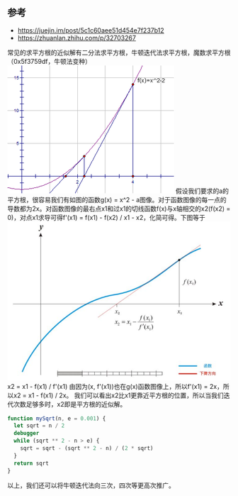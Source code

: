 
## 参考
- https://juejin.im/post/5c1c60aee51d454e7f237b12
- https://zhuanlan.zhihu.com/p/32703267

常见的求平方根的近似解有二分法求平方根，牛顿迭代法求平方根，魔数求平方根（0x5f3759df，牛顿法变种）
![img](https://github.com/result17/blog/blob/master/imgs/sqrt2.gif?raw=true)
假设我们要求的a的平方根，很容易我们有如图的函数g(x) = x^2 - a图像。对于函数图像的每一点的导数都为2x。对函数图像的最右点x1和过x1的切线函数f(x)与x轴相交的x2(f(x2) = 0)，对点x1求导可得f'(x1) = f(x1) - f(x2) / x1 - x2，化简可得。下图等于
![img](https://github.com/result17/blog/blob/master/imgs/sqrt1.jpg?raw=true)
x2 = x1 - f(x1) / f'(x1)
由因为(x, f'(x1))也在g(x)函数图像上，所以f'(x1) = 2x，所以x2 = x1 - f(x1) / 2x。
我们可以看出x2比x1更靠近平方根的位置，所以当我们迭代次数足够多时，x2即是平方根的近似解。
```js
function mySqrt(n, e = 0.001) {
  let sqrt = n / 2
  debugger
  while (sqrt ** 2 - n > e) {
    sqrt = sqrt - (sqrt ** 2 - n) / (2 * sqrt) 
  }
  return sqrt
}
```
以上，我们还可以将牛顿迭代法向三次，四次等更高次推广。